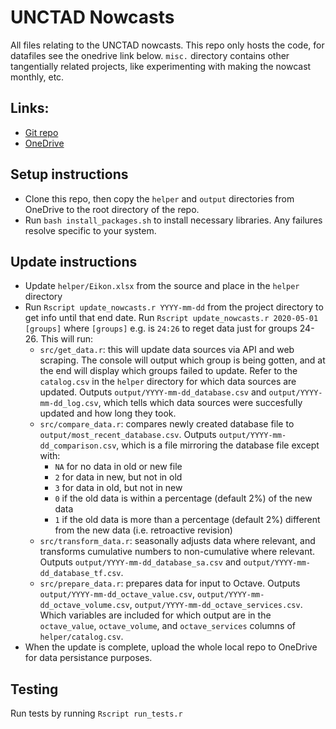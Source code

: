 # UNCTAD Nowcasts
All files relating to the UNCTAD nowcasts. This repo only hosts the code, for datafiles see the onedrive link below. `misc.` directory contains other tangentially related projects, like experimenting with making the nowcast monthly, etc.

## Links:
- [Git repo](https://github.com/dhopp1-UNCTAD/nowcasts)
- [OneDrive](https://unitednations-my.sharepoint.com/personal/daniel_hopp_un_org/_layouts/15/onedrive.aspx?id=/personal/daniel_hopp_un_org/Documents/nowcasts)

## Setup instructions
- Clone this repo, then copy the `helper` and `output` directories from OneDrive to the root directory of the repo.
- Run `bash install_packages.sh` to install necessary libraries. Any failures resolve specific to your system.

## Update instructions
- Update `helper/Eikon.xlsx` from the source and place in the `helper` directory
- Run `Rscript update_nowcasts.r YYYY-mm-dd` from the project directory to get info until that end date. Run `Rscript update_nowcasts.r 2020-05-01 [groups]` where `[groups]` e.g. is `24:26` to reget data just for groups 24-26. This will run:
	- `src/get_data.r`: this will update data sources via API and web scraping. The console will output which group is being gotten, and at the end will display which groups failed to update. Refer to the `catalog.csv` in the `helper` directory for which data sources are updated. Outputs `output/YYYY-mm-dd_database.csv` and `output/YYYY-mm-dd_log.csv`, which tells which data sources were succesfully updated and how long they took.
	- `src/compare_data.r`: compares newly created database file to `output/most_recent_database.csv`. Outputs `output/YYYY-mm-dd_comparison.csv`, which is a file mirroring the database file except with:
		- `NA` for no data in old or new file
		- `2` for data in new, but not in old
		- `3` for data in old, but not in new
		- `0` if the old data is within a percentage (default 2%) of the new data
		- `1` if the old data is more than a percentage (default 2%) different from the new data (i.e. retroactive revision)
	- `src/transform_data.r`: seasonally adjusts data where relevant, and transforms cumulative numbers to non-cumulative where relevant. Outputs `output/YYYY-mm-dd_database_sa.csv` and `output/YYYY-mm-dd_database_tf.csv`.
	- `src/prepare_data.r`: prepares data for input to Octave. Outputs `output/YYYY-mm-dd_octave_value.csv`, `output/YYYY-mm-dd_octave_volume.csv`, `output/YYYY-mm-dd_octave_services.csv`. Which variables are included for which output are in the `octave_value`, `octave_volume`, and `octave_services` columns of `helper/catalog.csv`.
- When the update is complete, upload the whole local repo to OneDrive for data persistance purposes.

## Testing
Run tests by running `Rscript run_tests.r`
